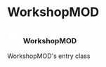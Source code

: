 # WorkshopMOD

### <img src="../../.gitbook/assets/base.png" width="32" height="32" /> WorkshopMOD
WorkshopMOD's entry class<br>
